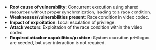 - **Root cause of vulnerability**: Concurrent execution using shared resources without proper synchronization, leading to a race condition.
- **Weaknesses/vulnerabilities present**: Race condition in video codec.
- **Impact of exploitation**: Local escalation of privilege.
- **Attack vectors**: Exploitation of the race condition within the video codec.
- **Required attacker capabilities/position**: System execution privileges are needed, but user interaction is not required.